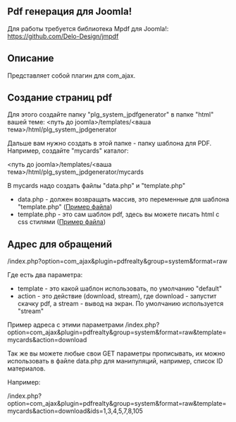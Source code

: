 ## Pdf генерация для Joomla!

Для работы требуется библиотека Mpdf для Joomla!:
https://github.com/Delo-Design/jmpdf

## Описание
Представляет собой плагин для com_ajax.

## Создание страниц pdf
Для этого создайте папку "plg_system_jpdfgenerator" в папке "html" вашей теме:
<путь до joomla>/templates/<ваша тема>/html/plg_system_jpdgenerator

Дальше вам нужно создать в этой папке - папку шаблона для PDF.
Например, создайте "mycards" каталог:

<путь до joomla>/templates/<ваша тема>/html/plg_system_jpdgenerator/mycards

В mycards надо создать файлы "data.php" и "template.php"
- data.php - должен возвращать массив, это переменные для шаблона "template.php" ([Пример файла](https://github.com/Delo-Design/jpdfgenerator/blob/master/tmpl/default/data.php))
- template.php - это сам шаблон pdf, здесь вы можете писать html с css стилями ([Пример файла](https://github.com/Delo-Design/jpdfgenerator/blob/master/tmpl/default/template.php))

## Адрес для обращений
/index.php?option=com_ajax&plugin=pdfrealty&group=system&format=raw

Где есть два параметра:
- template - это какой шаблон использовать, по умолчанию "default"
- action - это действие (download, stream), где download - запустит скачку pdf, а stream - вывод на экран. По умолчанию используется "stream"

Пример адреса с этими параметрами
/index.php?option=com_ajax&plugin=pdfrealty&group=system&format=raw&template=mycards&action=download

Так же вы можете любые свои GET параметры прописывать, их можно использовать в файле data.php для манипуляций, например, список ID материалов.

Например:

/index.php?option=com_ajax&plugin=pdfrealty&group=system&format=raw&template=mycards&action=download&ids=1,3,4,5,7,8,105